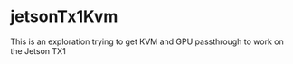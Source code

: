 # jetsonTx1Kvm
This is an exploration trying to get KVM and GPU passthrough to work on the Jetson TX1
